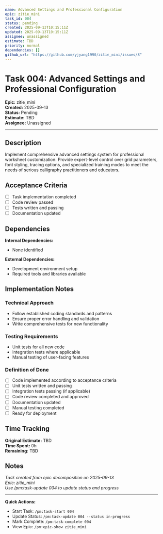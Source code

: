 ```yaml
---
name: Advanced Settings and Professional Configuration
epic: zitie_mini
task_id: 004
status: pending
created: 2025-09-13T10:15:11Z
updated: 2025-09-13T10:15:11Z
assignee: unassigned
estimate: TBD
priority: normal
dependencies: []
github_url: "https://github.com/yjyang1990/zitie_mini/issues/8"
---
```


# Task 004: Advanced Settings and Professional Configuration

**Epic:** zitie_mini  
**Created:** 2025-09-13  
**Status:** Pending  
**Estimate:** TBD  
**Assignee:** Unassigned  

---

## Description

Implement comprehensive advanced settings system for professional worksheet customization. Provide expert-level control over grid parameters, font styling, tracing options, and specialized training modes to meet the needs of serious calligraphy practitioners and educators.

## Acceptance Criteria

- [ ] Task implementation completed
- [ ] Code review passed
- [ ] Tests written and passing
- [ ] Documentation updated

## Dependencies

**Internal Dependencies:**
- None identified

**External Dependencies:**
- Development environment setup
- Required tools and libraries available

## Implementation Notes

### Technical Approach
- Follow established coding standards and patterns
- Ensure proper error handling and validation
- Write comprehensive tests for new functionality

### Testing Requirements
- Unit tests for all new code
- Integration tests where applicable
- Manual testing of user-facing features

### Definition of Done
- [ ] Code implemented according to acceptance criteria
- [ ] Unit tests written and passing
- [ ] Integration tests passing (if applicable)
- [ ] Code review completed and approved
- [ ] Documentation updated
- [ ] Manual testing completed
- [ ] Ready for deployment

## Time Tracking

**Original Estimate:** TBD  
**Time Spent:** 0h  
**Remaining:** TBD  

## Notes

*Task created from epic decomposition on 2025-09-13*  
*Epic: zitie_mini*  
*Use /pm:task-update 004 to update status and progress*

---

**Quick Actions:**
- Start Task: `/pm:task-start 004`
- Update Status: `/pm:task-update 004 --status in-progress`
- Mark Complete: `/pm:task-complete 004`
- View Epic: `/pm:epic-show zitie_mini`
